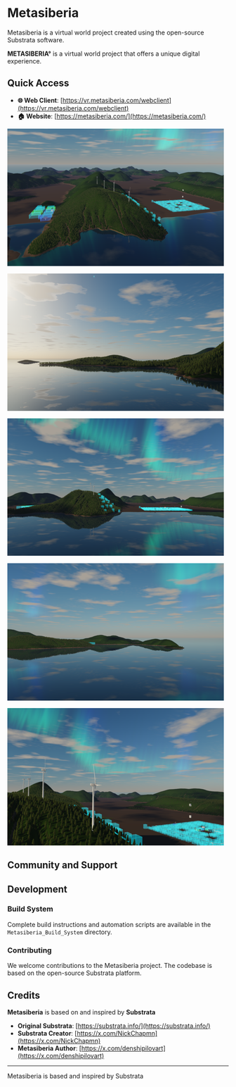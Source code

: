 # Metasiberia

Metasiberia is a virtual world project created using the open-source Substrata software. 

**METASIBERIA°** is a virtual world project that offers a unique digital experience.
## Quick Access

- **🌐 Web Client**: [https://vr.metasiberia.com/webclient](https://vr.metasiberia.com/webclient)
- **🏠 Website**: [https://metasiberia.com/](https://metasiberia.com/)

![Metasiberia Screenshot](icons/installer/slide1.bmp)





![Metasiberia Features](icons/installer/slide2.bmp)



![Installation](icons/installer/slide3.bmp)



![Building Tools](icons/installer/slide4.bmp)



![Technical Features](icons/installer/slide5.bmp)

## Community and Support

## Development

### Build System
Complete build instructions and automation scripts are available in the `Metasiberia_Build_System` directory.

### Contributing
We welcome contributions to the Metasiberia project. The codebase is based on the open-source Substrata platform.

## Credits

**Metasiberia** is based on and inspired by **Substrata**

- **Original Substrata**: [https://substrata.info/](https://substrata.info/)
- **Substrata Creator**: [https://x.com/NickChapmn](https://x.com/NickChapmn)
- **Metasiberia Author**: [https://x.com/denshipilovart](https://x.com/denshipilovart)

---

Metasiberia is based and inspired by Substrata